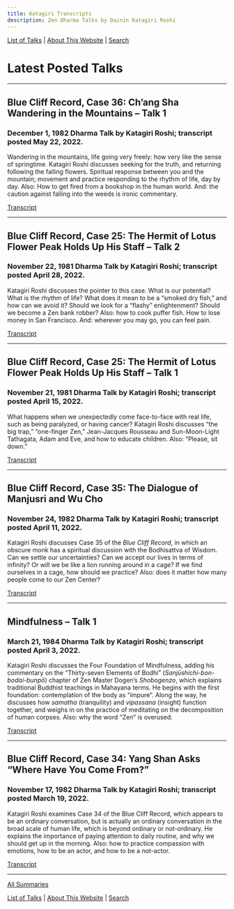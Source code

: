 ```yaml
---
title: Katagiri Transcripts
description: Zen Dharma Talks by Dainin Katagiri Roshi
---
```


[List of Talks](list) \| [About This Website](about) \| [Search](search)

# Latest Posted Talks

---

## Blue Cliff Record, Case 36: Ch’ang Sha Wandering in the Mountains – Talk 1
### December 1, 1982 Dharma Talk by Katagiri Roshi; transcript posted May 22, 2022.

Wandering in the mountains, life going very freely: how very like the sense of springtime. Katagiri Roshi discusses seeking for the truth, and returning following the falling flowers. Spiritual response between you and the mountain; movement and practice responding to the rhythm of life, day by day. Also: How to get fired from a bookshop in the human world. And: the caution against falling into the weeds is ironic commentary.

[Transcript](1982-12-01-Blue-Cliff-Record-Case-36-Talk-1)

---

## Blue Cliff Record, Case 25: The Hermit of Lotus Flower Peak Holds Up His Staff – Talk 2
### November 22, 1981 Dharma Talk by Katagiri Roshi; transcript posted April 28, 2022.

Katagiri Roshi discusses the pointer to this case. What is our potential? What is the rhythm of life? What does it mean to be a “smoked dry fish,” and how can we avoid it? Should we look for a “flashy” enlightenment? Should we become a Zen bank robber? Also: how to cook puffer fish. How to lose money in San Francisco. And: wherever you may go, you can feel pain.

[Transcript](1981-11-22-Blue-Cliff-Record-Case-25-Talk-2)

---

## Blue Cliff Record, Case 25: The Hermit of Lotus Flower Peak Holds Up His Staff – Talk 1
### November 21, 1981 Dharma Talk by Katagiri Roshi; transcript posted April 15, 2022.

What happens when we unexpectedly come face-to-face with real life, such as being paralyzed, or having cancer? Katagiri Roshi discusses “the big trap,” “one-finger Zen,” Jean-Jacques Rousseau and Sun-Moon-Light Tathagata, Adam and Eve, and how to educate children. Also: “Please, sit down.”

[Transcript](1981-11-21-Blue-Cliff-Record-Case-25-Talk-1)

---

## Blue Cliff Record, Case 35: The Dialogue of Manjusri and Wu Cho
### November 24, 1982 Dharma Talk by Katagiri Roshi; transcript posted April 11, 2022.

Katagiri Roshi discusses Case 35 of the *Blue Cliff Record*, in which an obscure monk has a spiritual discussion with the Bodhisattva of Wisdom. Can we settle our uncertainties? Can we accept our lives in terms of infinity? Or will we be like a lion running around in a cage? If we find ourselves in a cage, how should we practice? Also: does it matter how many people come to our Zen Center?

[Transcript](1982-11-24-Blue-Cliff-Record-Case-35)

---

## Mindfulness – Talk 1
### March 21, 1984 Dharma Talk by Katagiri Roshi; transcript posted April 3, 2022.

Katagiri Roshi discusses the Four Foundation of Mindfulness, adding his commentary on the “Thirty-seven Elements of Bodhi” (*Sanjūshichi-bon-bodai-bunpō*) chapter of Zen Master Dogen’s *Shobogenzo*, which explains traditional Buddhist teachings in Mahayana terms. He begins with the first foundation: contemplation of the body as “impure”. Along the way, he discusses how *samatha* (tranquility) and *vipassana* (insight) function together, and weighs in on the practice of meditating on the decomposition of human corpses. Also: why the word “Zen” is overused.

[Transcript](1984-03-21-Mindfulness-Talk-1)

---

## Blue Cliff Record, Case 34: Yang Shan Asks “Where Have You Come From?”
### November 17, 1982 Dharma Talk by Katagiri Roshi; transcript posted March 19, 2022.

Katagiri Roshi examines Case 34 of the Blue Cliff Record, which appears to be an ordinary conversation, but is actually an ordinary conversation in the broad scale of human life, which is beyond ordinary or not-ordinary. He explains the importance of paying attention to daily routine, and why we should get up in the morning. Also: how to practice compassion with emotions, how to be an actor, and how to be a not-actor.

[Transcript](1982-11-17-Blue-Cliff-Record-Case-34)

---

[All Summaries](summaries)

[List of Talks](list) \| [About This Website](about) \| [Search](search)
